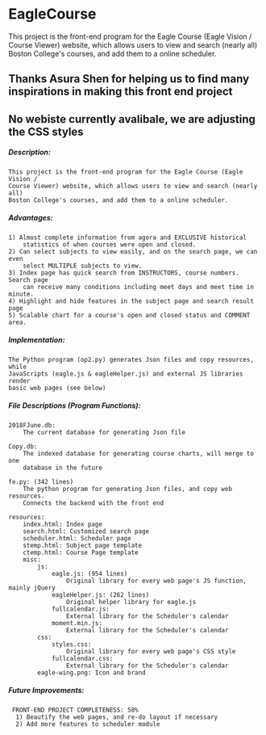 # EagleCourse
This project is the front-end program for the Eagle Course (Eagle Vision / Course Viewer) website, which allows users to view and search (nearly all) Boston College's courses, and add them to a online scheduler.
## Thanks Asura Shen for helping us to find many inspirations in making this front end project
## No webiste currently avalibale, we are adjusting the CSS styles

##### Description:
    This project is the front-end program for the Eagle Course (Eagle Vision /
    Course Viewer) website, which allows users to view and search (nearly all)
    Boston College's courses, and add them to a online scheduler.
   
##### Advantages:
    1) Almost complete information from agora and EXCLUSIVE historical
        statistics of when courses were open and closed.
    2) Can select subjects to view easily, and on the search page, we can even
        select MULTIPLE subjects to view.
    3) Index page has quick search from INSTRUCTORS, course numbers. Search page
        can receive many conditions including meet days and meet time in minute.
    4) Highlight and hide features in the subject page and search result page
    5) Scalable chart for a course's open and closed status and COMMENT area.
   
##### Implementation:
    The Python program (op2.py) generates Json files and copy resources, while
    JavaScripts (eagle.js & eagleHelper.js) and external JS libraries render
    basic web pages (see below)
##### File Descriptions (Program Functions):
    2018FJune.db:
        The current database for generating Json file

    Copy.db:
        The indexed database for generating course charts, will merge to one
        database in the future

    fe.py: (342 lines)
        The python program for generating Json files, and copy web resources.
        Connects the backend with the front end

    resources:
        index.html: Index page
        search.html: Customized search page
        scheduler.html: Scheduler page
        stemp.html: Subject page template
        ctemp.html: Course Page template
        misc:
            js:
                eagle.js: (954 lines)
                    Original library for every web page's JS function, mainly jQuery
                eagleHelper.js: (262 lines)
                    Original helper library for eagle.js
                fullcalendar.js:
                    External library for the Scheduler's calendar
                moment.min.js:
                    External library for the Scheduler's calendar
            css:
                styles.css:
                    Original library for every web page's CSS style
                fullcalendar.css:
                    External library for the Scheduler's calendar
            eagle-wing.png: Icon and brand
##### Future Improvements:
     FRONT-END PROJECT COMPLETENESS: 50%
      1) Beautify the web pages, and re-do layout if necessary
      2) Add more features to scheduler module
    
    
